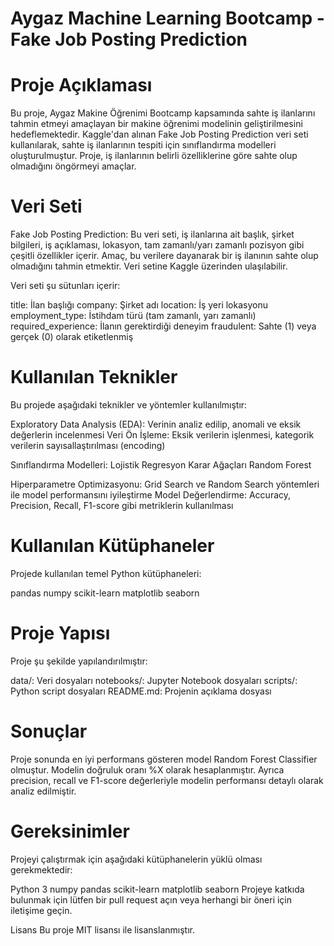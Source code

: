 # Aygaz Machine Learning Bootcamp - Fake Job Posting Prediction

# Proje Açıklaması
Bu proje, Aygaz Makine Öğrenimi Bootcamp kapsamında sahte iş ilanlarını tahmin etmeyi amaçlayan bir makine öğrenimi modelinin geliştirilmesini hedeflemektedir. Kaggle'dan alınan Fake Job Posting Prediction veri seti kullanılarak, sahte iş ilanlarının tespiti için sınıflandırma modelleri oluşturulmuştur. Proje, iş ilanlarının belirli özelliklerine göre sahte olup olmadığını öngörmeyi amaçlar.

# Veri Seti
Fake Job Posting Prediction: Bu veri seti, iş ilanlarına ait başlık, şirket bilgileri, iş açıklaması, lokasyon, tam zamanlı/yarı zamanlı pozisyon gibi çeşitli özellikler içerir. Amaç, bu verilere dayanarak bir iş ilanının sahte olup olmadığını tahmin etmektir. Veri setine Kaggle üzerinden ulaşılabilir.

Veri seti şu sütunları içerir:

title: İlan başlığı
company: Şirket adı
location: İş yeri lokasyonu
employment_type: İstihdam türü (tam zamanlı, yarı zamanlı)
required_experience: İlanın gerektirdiği deneyim
fraudulent: Sahte (1) veya gerçek (0) olarak etiketlenmiş

# Kullanılan Teknikler
Bu projede aşağıdaki teknikler ve yöntemler kullanılmıştır:

Exploratory Data Analysis (EDA): Verinin analiz edilip, anomali ve eksik değerlerin incelenmesi
Veri Ön İşleme: Eksik verilerin işlenmesi, kategorik verilerin sayısallaştırılması (encoding)

Sınıflandırma Modelleri:
Lojistik Regresyon
Karar Ağaçları
Random Forest

Hiperparametre Optimizasyonu: Grid Search ve Random Search yöntemleri ile model performansını iyileştirme
Model Değerlendirme: Accuracy, Precision, Recall, F1-score gibi metriklerin kullanılması

# Kullanılan Kütüphaneler
Projede kullanılan temel Python kütüphaneleri:

pandas
numpy
scikit-learn
matplotlib
seaborn

# Proje Yapısı
Proje şu şekilde yapılandırılmıştır:

data/: Veri dosyaları
notebooks/: Jupyter Notebook dosyaları
scripts/: Python script dosyaları
README.md: Projenin açıklama dosyası

# Sonuçlar
Proje sonunda en iyi performans gösteren model Random Forest Classifier olmuştur. Modelin doğruluk oranı %X olarak hesaplanmıştır. Ayrıca precision, recall ve F1-score değerleriyle modelin performansı detaylı olarak analiz edilmiştir.

# Gereksinimler
Projeyi çalıştırmak için aşağıdaki kütüphanelerin yüklü olması gerekmektedir:

Python 3
numpy
pandas
scikit-learn
matplotlib
seaborn
Projeye katkıda bulunmak için lütfen bir pull request açın veya herhangi bir öneri için iletişime geçin.

Lisans
Bu proje MIT lisansı ile lisanslanmıştır.
